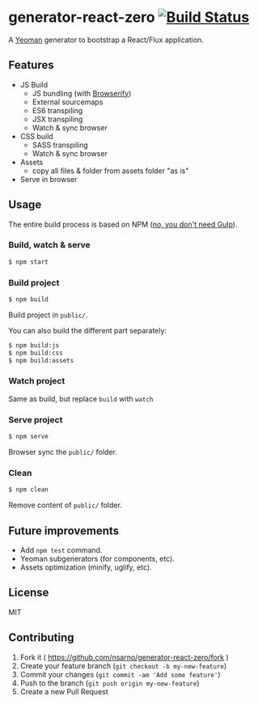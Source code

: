 # generator-react-zero [![Build Status](https://travis-ci.org/nsarno/generator-react-zero.svg)](https://travis-ci.org/nsarno/generator-react-zero)

A [Yeoman](http://yeoman.io) generator to bootstrap a React/Flux application.

## Features

- JS Build 
  - JS bundling (with [Browserify](http://browserify.org/)) 
  - External sourcemaps
  - ES6 transpiling
  - JSX transpiling
  - Watch & sync browser
- CSS build
  - SASS transpiling
  - Watch & sync browser
- Assets
  - copy all files & folder from assets folder "as is"
- Serve in browser

## Usage

The entire build process is based on NPM ([no, you don't need Gulp](http://gon.to/2015/02/26/gulp-is-awesome-but-do-we-really-need-it/)).

### Build, watch & serve

```bash
$ npm start
```

### Build project

```bash
$ npm build
```

Build project in `public/`.

You can also build the different part separately:

```bash
$ npm build:js
$ npm build:css
$ npm build:assets
```

### Watch project

Same as build, but replace `build` with `watch`

### Serve project

```bash
$ npm serve
```

Browser sync the `public/` folder.

### Clean

```bash
$ npm clean
```

Remove content of `public/` folder.

## Future improvements

- Add `npm test` command.
- Yeoman subgenerators (for components, etc).
- Assets optimization (minify, uglify, etc).

## License

MIT

## Contributing

1. Fork it ( https://github.com/nsarno/generator-react-zero/fork )
2. Create your feature branch (`git checkout -b my-new-feature`)
3. Commit your changes (`git commit -am 'Add some feature'`)
4. Push to the branch (`git push origin my-new-feature`)
5. Create a new Pull Request

